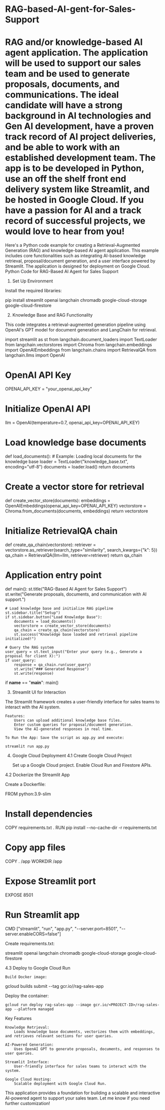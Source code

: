 # RAG-based-AI-gent-for-Sales-Support
RAG and/or knowledge-based AI agent application. The application will be used to support our sales team and be used to generate proposals, documents, and communications. The ideal candidate will have a strong background in AI technologies and Gen AI development, have a proven track record of AI project deliveries, and be able to work with an established development team. The app is to be developed in Python, use an off the shelf front end delivery system like Streamlit, and be hosted in Google Cloud. If you have a passion for AI and a track record of successful projects, we would love to hear from you!
==================
Here's a Python code example for creating a Retrieval-Augmented Generation (RAG) and knowledge-based AI agent application. This example includes core functionalities such as integrating AI-based knowledge retrieval, proposal/document generation, and a user interface powered by Streamlit. The application is designed for deployment on Google Cloud.
Python Code for RAG-Based AI Agent for Sales Support
1. Set Up Environment

Install the required libraries:

pip install streamlit openai langchain chromadb google-cloud-storage google-cloud-firestore

2. Knowledge Base and RAG Functionality

This code integrates a retrieval-augmented generation pipeline using OpenAI's GPT model for document generation and LangChain for retrieval.

import streamlit as st
from langchain.document_loaders import TextLoader
from langchain.vectorstores import Chroma
from langchain.embeddings import OpenAIEmbeddings
from langchain.chains import RetrievalQA
from langchain.llms import OpenAI

# OpenAI API Key
OPENAI_API_KEY = "your_openai_api_key"

# Initialize OpenAI API
llm = OpenAI(temperature=0.7, openai_api_key=OPENAI_API_KEY)

# Load knowledge base documents
def load_documents():
    # Example: Loading local documents for the knowledge base
    loader = TextLoader("knowledge_base.txt", encoding="utf-8")
    documents = loader.load()
    return documents

# Create a vector store for retrieval
def create_vector_store(documents):
    embeddings = OpenAIEmbeddings(openai_api_key=OPENAI_API_KEY)
    vectorstore = Chroma.from_documents(documents, embeddings)
    return vectorstore

# Initialize RetrievalQA chain
def create_qa_chain(vectorstore):
    retriever = vectorstore.as_retriever(search_type="similarity", search_kwargs={"k": 5})
    qa_chain = RetrievalQA(llm=llm, retriever=retriever)
    return qa_chain

# Application entry point
def main():
    st.title("RAG-Based AI Agent for Sales Support")
    st.write("Generate proposals, documents, and communication with AI support.")
    
    # Load knowledge base and initialize RAG pipeline
    st.sidebar.title("Setup")
    if st.sidebar.button("Load Knowledge Base"):
        documents = load_documents()
        vectorstore = create_vector_store(documents)
        qa_chain = create_qa_chain(vectorstore)
        st.success("Knowledge base loaded and retrieval pipeline initialized!")
    
    # Query the RAG system
    user_query = st.text_input("Enter your query (e.g., Generate a proposal for client X):")
    if user_query:
        response = qa_chain.run(user_query)
        st.write("### Generated Response")
        st.write(response)

if __name__ == "__main__":
    main()

3. Streamlit UI for Interaction

The Streamlit framework creates a user-friendly interface for sales teams to interact with the AI system.

    Features:
        Users can upload additional knowledge base files.
        Enter custom queries for proposal/document generation.
        View the AI-generated responses in real time.

    To Run the App: Save the script as app.py and execute:

    streamlit run app.py

4. Google Cloud Deployment
4.1 Create Google Cloud Project

    Set up a Google Cloud project.
    Enable Cloud Run and Firestore APIs.

4.2 Dockerize the Streamlit App

Create a Dockerfile:

FROM python:3.9-slim

# Install dependencies
COPY requirements.txt .
RUN pip install --no-cache-dir -r requirements.txt

# Copy app files
COPY . /app
WORKDIR /app

# Expose Streamlit port
EXPOSE 8501

# Run Streamlit app
CMD ["streamlit", "run", "app.py", "--server.port=8501", "--server.enableCORS=false"]

Create requirements.txt:

streamlit
openai
langchain
chromadb
google-cloud-storage
google-cloud-firestore

4.3 Deploy to Google Cloud Run

    Build Docker image:

gcloud builds submit --tag gcr.io/<PROJECT-ID>/rag-sales-app

Deploy the container:

    gcloud run deploy rag-sales-app --image gcr.io/<PROJECT-ID>/rag-sales-app --platform managed

Key Features

    Knowledge Retrieval:
        Loads knowledge base documents, vectorizes them with embeddings, and retrieves relevant sections for user queries.

    AI-Powered Generation:
        Uses OpenAI GPT to generate proposals, documents, and responses to user queries.

    Streamlit Interface:
        User-friendly interface for sales teams to interact with the system.

    Google Cloud Hosting:
        Scalable deployment with Google Cloud Run.

This application provides a foundation for building a scalable and interactive AI-powered agent to support your sales team. Let me know if you need further customization!
